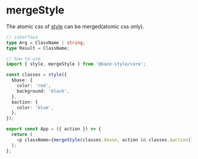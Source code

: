 # mergeStyle

The atomic css of [style](https://github.com/taishinaritomi/kaze-style/blob/main/docs/1.STYLE.md) can be merged(atomic css only).

```ts
// interface
type Arg = ClassName | string;
type Result = ClassName;

// how to use
import { style, mergeStyle } from '@kaze-style/core';

const classes = style({
  $base: {
    color: 'red',
    background: 'black',
  },
  $action: {
    color: 'blue',
  },
});

export const App = ({ action }) => {
  return (
    <p className={mergeStyle(classes.$base, action && classes.$action)}></p>
  );
};
```
